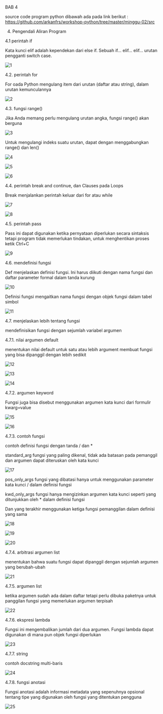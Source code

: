 BAB 4

source code program python dibawah ada pada link berikut : https://github.com/arkanfrs/workshop-python/tree/master/minggu-02/src

4. Pengendali Aliran Program

4.1 perintah if

Kata kunci elif adalah kependekan dari else if. Sebuah if... elif... elif... urutan pengganti switch case.

 ![1](https://user-images.githubusercontent.com/70943455/108685516-d3598b00-7526-11eb-950a-6766c9677d63.png)
 
4.2. perintah for

For oada Python mengulang item dari urutan (daftar atau string), dalam urutan kemunculannya
 
 ![2](https://user-images.githubusercontent.com/70943455/108685520-d3f22180-7526-11eb-8551-642d191d949a.png)
 
4.3. fungsi range()

Jika Anda memang perlu mengulang urutan angka, fungsi range() akan berguna

![3](https://user-images.githubusercontent.com/70943455/108685521-d3f22180-7526-11eb-9fb8-a2b1abf68dbf.png)
 
Untuk mengulangi indeks suatu urutan, dapat dengan menggabungkan range() dan len()
 
 ![4](https://user-images.githubusercontent.com/70943455/108685523-d48ab800-7526-11eb-8c35-b7fb2ccbb09b.png)

![5](https://user-images.githubusercontent.com/70943455/108685526-d48ab800-7526-11eb-9e62-8447ec5c45f1.png)

![6](https://user-images.githubusercontent.com/70943455/108685527-d5234e80-7526-11eb-894d-e35d5fe30a68.png)
 
4.4. perintah break and continue, dan Clauses pada Loops

Break menjalankan perintah keluar dari for atau while

![7](https://user-images.githubusercontent.com/70943455/108685529-d5bbe500-7526-11eb-8e74-68c19a581e18.png)

![8](https://user-images.githubusercontent.com/70943455/108685531-d5bbe500-7526-11eb-9712-973a012cdd89.png)
 
4.5. perintah pass

Pass ini dapat digunakan ketika pernyataan diperlukan secara sintaksis tetapi program tidak memerlukan tindakan, untuk menghentikan proses ketik Ctrl+C

![9](https://user-images.githubusercontent.com/70943455/108685534-d6547b80-7526-11eb-857a-623ba8af6617.png)
 
4.6. mendefinisi fungsi

Def menjelaskan definisi fungsi. Ini harus diikuti dengan nama fungsi dan daftar parameter formal dalam tanda kurung

 ![10](https://user-images.githubusercontent.com/70943455/108685537-d6ed1200-7526-11eb-90fd-34b6d58c0cb9.png)

Definisi fungsi mengaitkan nama fungsi dengan objek fungsi dalam tabel simbol
 
 ![11](https://user-images.githubusercontent.com/70943455/108685539-d6ed1200-7526-11eb-9bee-9f70b9d7c81e.png)

4.7. menjelaskan lebih tentang fungsi

mendefinisikan fungsi dengan sejumlah variabel argumen

4.7.1. nilai argumen default

menentukan nilai default untuk satu atau lebih argument membuat fungsi yang bisa dipanggil dengan lebih sedikit
 
 ![12](https://user-images.githubusercontent.com/70943455/108685543-d81e3f00-7526-11eb-8a0d-16a05e8f32e0.png)
 
 ![13](https://user-images.githubusercontent.com/70943455/108685545-d81e3f00-7526-11eb-8380-72e011c9a121.png)

![14](https://user-images.githubusercontent.com/70943455/108685548-d8b6d580-7526-11eb-98b4-13c6b700e0d2.png)

4.7.2. argumen keyword

Fungsi juga bisa disebut menggunakan argumen kata kunci dari formulir kwarg=value
 
 ![15](https://user-images.githubusercontent.com/70943455/108685551-d8b6d580-7526-11eb-9537-91a6d4c6abc7.png)

![16](https://user-images.githubusercontent.com/70943455/108685553-d94f6c00-7526-11eb-8d78-326a46a8aae5.png)

4.7.3. contoh fungsi

contoh definisi fungsi dengan tanda / dan *

standard_arg fungsi yang paling dikenal, tidak ada batasan pada pemanggil dan argumen dapat diteruskan oleh kata kunci
 
 ![17](https://user-images.githubusercontent.com/70943455/108685554-d9e80280-7526-11eb-9574-6c03aae19add.png)
 
pos_only_args fungsi yang dibatasi hanya untuk menggunakan parameter kata kunci / dalam definisi fungsi

kwd_only_args fungsi hanya mengizinkan argumen kata kunci seperti yang ditunjukkan oleh  * dalam definisi fungsi

Dan yang terakhir menggunakan ketiga fungsi pemanggilan dalam definisi yang sama
 
 ![18](https://user-images.githubusercontent.com/70943455/108685556-d9e80280-7526-11eb-911e-d573c49d8d37.png)

![19](https://user-images.githubusercontent.com/70943455/108685557-da809900-7526-11eb-8107-82aebf20a249.png)

![20](https://user-images.githubusercontent.com/70943455/108685559-db192f80-7526-11eb-898a-6bace1660fc7.png)
 
4.7.4. arbitrasi argumen list

menentukan bahwa suatu fungsi dapat dipanggil dengan sejumlah argumen yang berubah-ubah

![21](https://user-images.githubusercontent.com/70943455/108685561-db192f80-7526-11eb-86a6-80a4d0712d9b.png)
 
4.7.5. argumen list

ketika argumen sudah ada dalam daftar tetapi perlu dibuka paketnya untuk panggilan fungsi yang memerlukan argumen terpisah
 
![22](https://user-images.githubusercontent.com/70943455/108685563-dbb1c600-7526-11eb-9ffd-c35ccb6ddbb8.png)

4.7.6. ekspresi lambda

Fungsi ini mengembalikan jumlah dari dua argumen. Fungsi lambda dapat digunakan di mana pun objek fungsi diperlukan
 
 ![23](https://user-images.githubusercontent.com/70943455/108685567-dc4a5c80-7526-11eb-8c64-eaa2db8fe7a5.png)

4.7.7. string

contoh docstring multi-baris
 
 ![24](https://user-images.githubusercontent.com/70943455/108685508-d18fc780-7526-11eb-8226-cc03ff41cd20.png)

4.7.8. fungsi anotasi

Fungsi anotasi adalah informasi metadata yang sepenuhnya opsional tentang tipe yang digunakan oleh fungsi yang ditentukan pengguna

![25](https://user-images.githubusercontent.com/70943455/108685514-d2c0f480-7526-11eb-94a7-7523d88f2d86.png)


